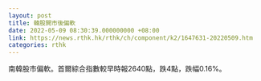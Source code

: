 ```yaml
---
layout: post
title: 韓股開市後偏軟
date: 2022-05-09 08:30:39.000000000 +08:00
link: https://news.rthk.hk/rthk/ch/component/k2/1647631-20220509.htm
categories: rthk
---
```


南韓股市偏軟。首爾綜合指數較早時報2640點，跌4點，跌幅0.16%。
